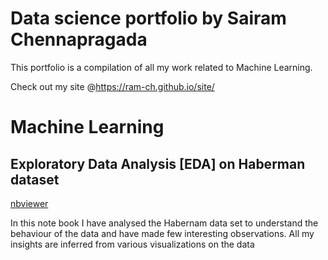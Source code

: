 # Data science portfolio by Sairam Chennapragada

This portfolio is a compilation of all my work related to Machine Learning. 

Check out my site @https://ram-ch.github.io/site/

# Machine Learning      
   
  
## Exploratory Data Analysis [EDA] on Haberman dataset    
[nbviewer](https://nbviewer.jupyter.org/github/ram-ch/site/blob/master/jupyter%20notebooks/Exploratory%20Data%20Analysis%20on%20Haberman%20Dataset.ipynb)

In this note book I have analysed the Habernam data set to understand the behaviour of the data and have made few interesting observations. All my insights are inferred from various visualizations on the data
